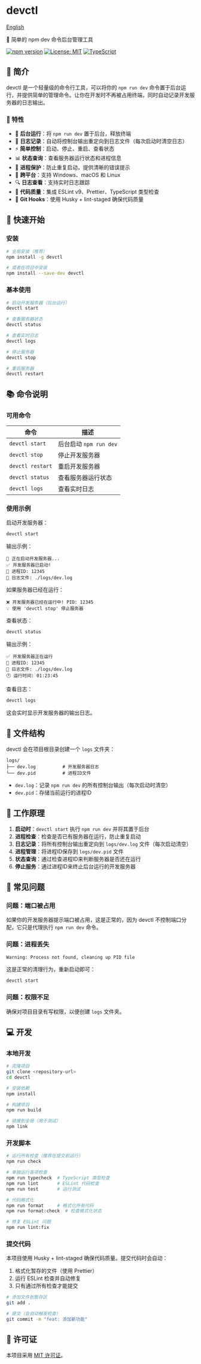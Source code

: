 # devctl

[English](./README.md)

🚀 简单的 npm dev 命令后台管理工具

[![npm version](https://badge.fury.io/js/devctl.svg)](https://badge.fury.io/js/devctl)
[![License: MIT](https://img.shields.io/badge/License-MIT-yellow.svg)](https://opensource.org/licenses/MIT)
[![TypeScript](https://img.shields.io/badge/%3C%2F%3E-TypeScript-%230074c1.svg)](http://www.typescriptlang.org/)

## 📖 简介

devctl 是一个轻量级的命令行工具，可以将你的 `npm run dev` 命令置于后台运行，并提供简单的管理命令。让你在开发时不再被占用终端，同时自动记录开发服务器的日志输出。

### 🌟 特性

- 🔄 **后台运行**：将 `npm run dev` 置于后台，释放终端
- 📝 **日志记录**：自动将控制台输出重定向到日志文件（每次启动时清空日志）
- ⚡ **简单控制**：启动、停止、重启、查看状态
- 📊 **状态查询**：查看服务器运行状态和进程信息
- 🚫 **进程保护**：防止重复启动，提供清晰的错误提示
- 🎯 **跨平台**：支持 Windows、macOS 和 Linux
- 🔍 **日志查看**：支持实时日志跟踪
- 🧪 **代码质量**：集成 ESLint v9、Prettier、TypeScript 类型检查
- 🔐 **Git Hooks**：使用 Husky + lint-staged 确保代码质量

## 🚀 快速开始

### 安装

```bash
# 全局安装（推荐）
npm install -g devctl

# 或者在项目中安装
npm install --save-dev devctl
```

### 基本使用

```bash
# 启动开发服务器（后台运行）
devctl start

# 查看服务器状态
devctl status

# 查看实时日志
devctl logs

# 停止服务器
devctl stop

# 重启服务器
devctl restart
```

## 📚 命令说明

### 可用命令

| 命令             | 描述                   |
| ---------------- | ---------------------- |
| `devctl start`   | 后台启动 `npm run dev` |
| `devctl stop`    | 停止开发服务器         |
| `devctl restart` | 重启开发服务器         |
| `devctl status`  | 查看服务器运行状态     |
| `devctl logs`    | 查看实时日志           |

### 使用示例

启动开发服务器：

```bash
devctl start
```

输出示例：

```
🚀 正在启动开发服务器...
✅ 开发服务器已启动!
📝 进程ID: 12345
📄 日志文件: ./logs/dev.log
```

如果服务器已经在运行：

```
❌ 开发服务器已经在运行中! PID: 12345
💡 使用 'devctl stop' 停止服务器
```

查看状态：

```bash
devctl status
```

输出示例：

```
✅ 开发服务器正在运行
📝 进程ID: 12345
📄 日志文件: ./logs/dev.log
🕐 运行时间: 01:23:45
```

查看日志：

```bash
devctl logs
```

这会实时显示开发服务器的输出日志。

## 📁 文件结构

devctl 会在项目根目录创建一个 `logs` 文件夹：

```
logs/
├── dev.log          # 开发服务器日志
└── dev.pid          # 进程ID文件
```

- `dev.log`：记录 `npm run dev` 的所有控制台输出（每次启动时清空）
- `dev.pid`：存储当前运行的进程ID

## 🔧 工作原理

1. **启动时**：`devctl start` 执行 `npm run dev` 并将其置于后台
2. **进程检查**：检查是否已有服务器在运行，防止重复启动
3. **日志记录**：将所有控制台输出重定向到 `logs/dev.log` 文件（每次启动清空）
4. **进程管理**：将进程ID保存到 `logs/dev.pid` 文件
5. **状态查询**：通过检查进程ID来判断服务器是否还在运行
6. **停止服务**：通过进程ID来终止后台运行的开发服务器

## 🐛 常见问题

### 问题：端口被占用

如果你的开发服务器提示端口被占用，这是正常的，因为 devctl 不控制端口分配，它只是代理执行 `npm run dev` 命令。

### 问题：进程丢失

```bash
Warning: Process not found, cleaning up PID file
```

这是正常的清理行为，重新启动即可：

```bash
devctl start
```

### 问题：权限不足

确保对项目目录有写权限，以便创建 `logs` 文件夹。

## 💻 开发

### 本地开发

```bash
# 克隆项目
git clone <repository-url>
cd devctl

# 安装依赖
npm install

# 构建项目
npm run build

# 链接到全局（用于测试）
npm link
```

### 开发脚本

```bash
# 运行所有检查（推荐在提交前运行）
npm run check

# 单独运行各项检查
npm run typecheck  # TypeScript 类型检查
npm run lint       # ESLint 代码检查
npm run test       # 运行测试

# 代码格式化
npm run format     # 格式化所有代码
npm run format:check  # 检查格式化状态

# 修复 ESLint 问题
npm run lint:fix
```

### 提交代码

本项目使用 Husky + lint-staged 确保代码质量。提交代码时会自动：

1. 格式化暂存的文件（使用 Prettier）
2. 运行 ESLint 检查并自动修复
3. 只有通过所有检查才能提交

```bash
# 添加文件到暂存区
git add .

# 提交（会自动触发检查）
git commit -m "feat: 添加新功能"
```

## 📄 许可证

本项目采用 [MIT 许可证](LICENSE)。
